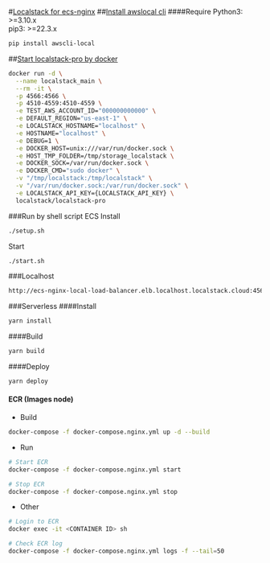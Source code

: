 #<a href="https://docs.localstack.cloud/getting-started/">Localstack for ecs-nginx</a>
##<a href="https://github.com/localstack/awscli-local">Install awslocal cli</a>
####Require
Python3: >=3.10.x<br>
pip3: >=22.3.x
```bash
pip install awscli-local
```

##<a href="https://docs.localstack.cloud/getting-started/installation/#docker">Start localstack-pro by docker</a>
```bash
docker run -d \
  --name localstack_main \
  --rm -it \
  -p 4566:4566 \
  -p 4510-4559:4510-4559 \
  -e TEST_AWS_ACCOUNT_ID="000000000000" \
  -e DEFAULT_REGION="us-east-1" \
  -e LOCALSTACK_HOSTNAME="localhost" \
  -e HOSTNAME="localhost" \
  -e DEBUG=1 \
  -e DOCKER_HOST=unix:///var/run/docker.sock \
  -e HOST_TMP_FOLDER=/tmp/storage_localstack \
  -e DOCKER_SOCK=/var/run/docker.sock \
  -e DOCKER_CMD="sudo docker" \
  -v "/tmp/localstack:/tmp/localstack" \
  -v "/var/run/docker.sock:/var/run/docker.sock" \
  -e LOCALSTACK_API_KEY={LOCALSTACK_API_KEY} \
  localstack/localstack-pro
```

###Run by shell script ECS
Install
```bash
./setup.sh
```

Start
```bash
./start.sh
```

###Localhost
```bash
http://ecs-nginx-local-load-balancer.elb.localhost.localstack.cloud:4566/
```

###Serverless
####Install
```bash
yarn install
```

####Build
```bash
yarn build
```

####Deploy
```bash
yarn deploy
```

#### ECR (Images node)
- Build
```bash
docker-compose -f docker-compose.nginx.yml up -d --build
```

- Run
```bash
# Start ECR
docker-compose -f docker-compose.nginx.yml start

# Stop ECR
docker-compose -f docker-compose.nginx.yml stop
```

- Other
```bash
# Login to ECR
docker exec -it <CONTAINER ID> sh

# Check ECR log
docker-compose -f docker-compose.nginx.yml logs -f --tail=50
```